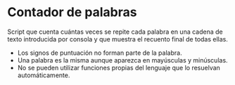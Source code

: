 # Contador de palabras

Script que cuenta cuántas veces se repite cada palabra en una cadena de texto introducida por consola y que muestra el recuento final de todas ellas.
 * Los signos de puntuación no forman parte de la palabra.
 * Una palabra es la misma aunque aparezca en mayúsculas y minúsculas.
 * No se pueden utilizar funciones propias del lenguaje que lo resuelvan automáticamente.
 
